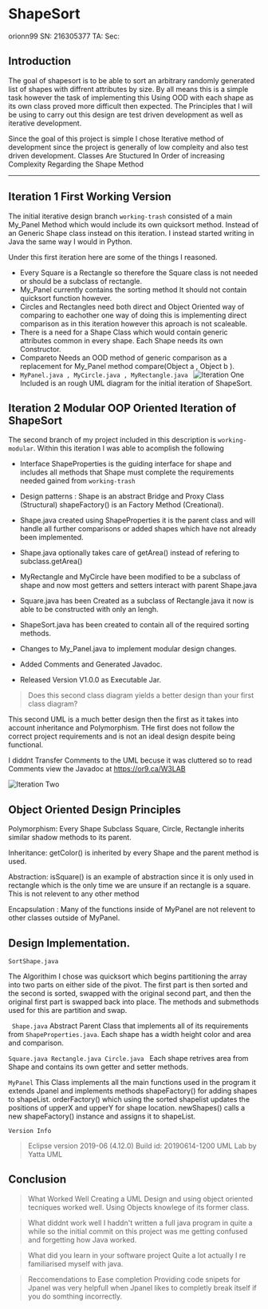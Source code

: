 # ShapeSort
orionn99
SN: 216305377
TA: 
Sec:  

## Introduction
The goal of shapesort is to be able to sort an arbitrary randomly generated list of shapes with diffrent attributes by size. By all means this is a simple task however the task of implementing this Using OOD with each shape as its own class proved more difficult then expected.
The Principles that I will be using to carry out this design are test driven development as well as iterative development. 

Since the goal of this project is simple I chose Iterative method of development since the project is generally of low compleity and also test driven development.
Classes Are Stuctured In Order of increasing Complexity Regarding the Shape Method 

----
##  Iteration 1  First Working Version
The initial iterative design  branch ``` working-trash ``` consisted of a main My_Panel Method which would include its own quicksort method. Instead of an Generic Shape class instead on this iteration. I instead started writing in Java the same way I would in Python. 

Under this first iteration here are some of the things I reasoned.

- Every Square is a Rectangle so therefore the Square class is not needed or should be a subclass of rectangle. 
- My_Panel currently contains the sorting method It should not contain quicksort function however.
- Circles and Rectangles need both direct and Object Oriented way of comparing to eachother one way of doing this is implementing direct comparison as in this iteration however this aproach is not scaleable.
- There is a need for a Shape Class which would contain generic attributes common in every shape. Each Shape needs its own Constructor.
- Compareto Needs an OOD method of generic comparison as a replacement for My_Panel method compare(Object a , Object b ).
-  ```MyPanel.java , MyCircle.java , MyRectangle.java ```
![Iteration One ](https://or9.ca/images/lab3r1.png)
Included is an rough UML diagram for the initial iteration of ShapeSort.

## Iteration 2 Modular OOP Oriented Iteration of ShapeSort

The second branch of my project included in this description is ``` working-modular ```. Within this iteration I was able to acomplish the following 
- Interface ShapeProperties is the guiding interface for shape and includes all methods that Shape must complete the requirements needed gained from ```working-trash```

- Design patterns : Shape is an abstract Bridge and Proxy Class (Structural) shapeFactory() is an Factory Method (Creational).
- Shape.java created using ShapeProperties it is the parent class and will handle all further comparisons or added shapes which have not already been implemented.
- Shape.java optionally takes care of getArea() instead of refering to subclass.getArea()  
- MyRectangle and MyCircle have been modified to be a subclass of shape and now most getters and setters interact with parent Shape.java
- Square.java has been Created as a subclass of Rectangle.java it now is able to be constructed with only an lengh.
- ShapeSort.java has been created to contain all of the required sorting methods. 
- Changes to My_Panel.java to implement modular design changes.
- Added Comments and Generated Javadoc.
- Released Version V1.0.0 as Executable Jar.

> Does this second class diagram yields a better design than your first class diagram?

This second UML is a much better design then the first as it takes into account inheritance and Polymorphism. THe first does not follow the correct project requirements and is not an ideal design despite being functional.

I diddnt Transfer Comments to the UML becuse it was cluttered so to read Comments view the Javadoc at https://or9.ca/W3LAB 

![Iteration Two ](https://or9.ca/images/lab3_diagram_invert.png)

## Object Oriented Design Principles

Polymorphism: Every Shape Subclass  Square, Circle, Rectangle inherits similar shadow methods to its parent.

Inheritance: getColor() is inherited by every Shape and the parent method is used.

Abstraction: isSquare() is an example of abstraction since it is only used in rectangle which is the only time we are unsure if an rectangle is a square.  This is not relevent to any other method 

Encapsulation : Many of the functions inside of MyPanel are not relevent to other classes outside of MyPanel. 

## Design Implementation.

```SortShape.java```

The Algorithim I chose was quicksort which begins partitioning the array into two parts on either side of the pivot.   The first part is then sorted and the second is sorted, swapped with the original second part, and then the original first part is swapped  back into place.
The methods and submethods used for this are partition and swap. 


``` Shape.java```
Abstract Parent Class that implements all of its requirements from ```ShapeProperties.java```. 
Each shape has a width height color and area and comparison.

```Square.java Rectangle.java Circle.java ```
Each shape retrives area from Shape and contains its own getter and setter methods. 

```MyPanel``` 
This Class implements all the main functions used in the program it extends Jpanel and implements methods shapeFactory() for adding shapes to shapeList. orderFactory() which using the sorted shapelist updates the positions of upperX and upperY for shape location. 
newShapes() calls a new shapeFactory() instance and assigns it to shapeList.

```Version Info```
> Eclipse version 2019-06 (4.12.0) Build id: 20190614-1200
> UML Lab by Yatta UML






## Conclusion 


> What Worked Well 
Creating a UML Design and using object oriented tecniques worked well. Using Objects knowlege of its former class.

> What diddnt work well 
I haddn't written a full java program in quite a while so the initial commit on this project was me getting confused and forgetting how Java worked. 

> What did you learn in your software project
Quite a lot actually I re familiarised myself with java.

> Reccomendations to Ease completion
Providing code snipets for Jpanel was very helpfull when Jpanel likes to completly break itself if you do somthing incorrectly.






























